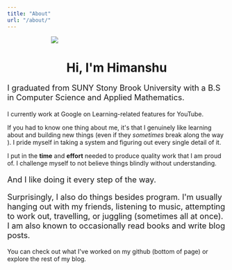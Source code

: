 ```yaml
---
title: "About"
url: "/about/"
---
```


<div style="width: 60%; margin-left: 20%;">
	<img src="/images/me.jpg"/>
</div>
<div style="margin-top: 20px;text-align:center;">
	<h1>Hi, I'm Himanshu</h1>
</div>
<p style="font-size: 1.3em;">
I graduated from SUNY Stony Brook University with a B.S in Computer Science and 
Applied Mathematics.

I currently work at Google on Learning-related features for YouTube.

If you had to know one thing about me, it's that I genuinely like learning
about and building new things (even if they <i>sometimes</i> break along the way
). I pride myself in taking a system and figuring out every single detail of it.

I put in the <strong>time</strong> and <strong>effort</strong> needed to 
produce quality work that I am proud of. I challenge myself to not believe 
things blindly without understanding.
</p>
<p style="font-size: 1.3em;">And I like doing it every step of the way.</p>
<p style="font-size: 1.3em;">
Surprisingly, I also do things besides program. I'm usually hanging out with my friends, listening to music,
attempting to work out, travelling, or juggling (sometimes all at once). 
I am also known to occasionally read books and write blog posts.

You can check out what I've worked on my github (bottom of page) or explore the rest of my blog.
</p>
